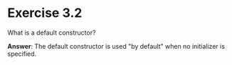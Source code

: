 # Exercise 3.2

What is a default constructor?

**Answer**: The default constructor is used "by default" when no initializer is specified.